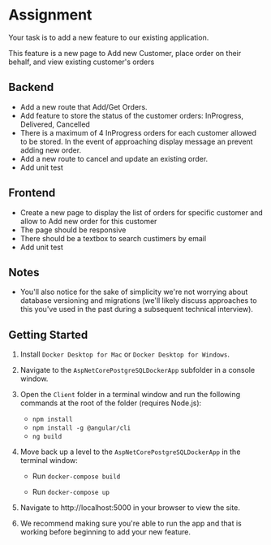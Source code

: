 # Assignment

Your task is to add a new feature to our existing application.

This feature is a new page to Add new Customer, place order on their behalf, and view existing customer's orders

## Backend

- Add a new route that Add/Get Orders.
- Add feature to store the status of the customer orders: InProgress, Delivered, Cancelled
- There is a maximum of 4 InProgress orders for each customer allowed to be stored. In the event of approaching display message an prevent adding new order.
- Add a new route to cancel and update an existing order.
- Add unit test

## Frontend

- Create a new page to display the list of orders for specific customer and allow to Add new order for this customer
- The page should be responsive
- There should be a textbox to search custimers by email
- Add unit test

## Notes

- You'll also notice for the sake of simplicity we're not worrying about database versioning and migrations (we'll likely discuss approaches to this you've used in the past during a subsequent technical interview).

## Getting Started
1. Install `Docker Desktop for Mac` or `Docker Desktop for Windows`.

1. Navigate to the `AspNetCorePostgreSQLDockerApp` subfolder in a console window.

1. Open the `Client` folder in a terminal window and run the following commands at the root of the folder (requires Node.js):

    - `npm install`
    - `npm install -g @angular/cli`
    - `ng build`

1. Move back up a level to the `AspNetCorePostgreSQLDockerApp` in the terminal window:

    - Run `docker-compose build`

    - Run `docker-compose up`

1. Navigate to http://localhost:5000 in your browser to view the site.
1. We recommend making sure you're able to run the app and that is working before beginning to add your new feature.

